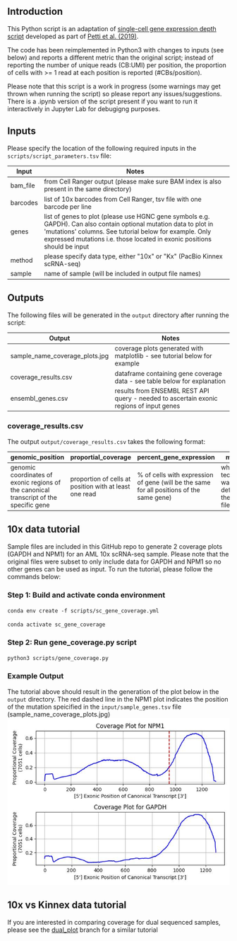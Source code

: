 ## Introduction
This Python script is an adaptation of [single-cell gene expression depth script](https://github.com/genome/scrna_mutations/tree/master/gex-depth-position) developed as part of [Petti et al. (2019)](https://www.nature.com/articles/s41467-019-11591-1).

The code has been reimplemented in Python3 with changes to inputs (see below) and reports a different metric than the original script; instead of reporting the number of unique reads (CB:UMI) per position, the proportion of cells with >= 1 read at each position is reported (#CBs/position). 

Please note that this script is a work in progress (some warnings may get thrown when running the script) so please report any issues/suggestions. There is a .ipynb version of the script present if you want to run it interactively in Jupyter Lab for debugigng purposes.

## Inputs
Please specify the location of the following required inputs in the `scripts/script_parameters.tsv` file:

| Input      | Notes                                                                                                                                                                                                                                                    |
| ---------- | -------------------------------------------------------------------------------------------------------------------------------------------------------------------------------------------------------------------------------------------------------- |
| bam_file   | from Cell Ranger output (please make sure BAM index is also present in the same directory)                                                                                                                                                               |
| barcodes   | list of 10x barcodes from Cell Ranger, tsv file with one barcode per line                                                                                                                                                                                |
| genes      | list of genes to plot (please use HGNC gene symbols e.g. GAPDH). Can also contain optional mutation data to plot in 'mutations' columns. See tutorial below for example. Only expressed mutations i.e. those located in exonic positions should be input |
| method     | please specify data type, either "10x" or "Kx" (PacBio Kinnex scRNA-seq)                                                                                                                                                                                 |
| sample     | name of sample (will be included in output file names)                                                                                                                                                                                                   |

## Outputs
The following files will be generated in the `output` directory after running the script:

| Output                           | Notes                                                                                      |
| -------------------------------- | -------------------------------------------------------------------------------------------|
| sample_name_coverage_plots.jpg   | coverage plots generated with matplotlib - see tutorial below for example                  |
| coverage_results.csv             | dataframe containing gene coverage data - see table below for explanation                  |
| ensembl_genes.csv                | results from ENSEMBL REST API query - needed to ascertain exonic regions of input genes    |

### coverage_results.csv
The output `output/coverage_results.csv` takes the following format:

| genomic_position                                                                       | proportial_coverage                                    | percent_gene_expression                                                                  | method                                         | sample         | gene         |
| -------------------------------------------------------------------------------------- | ------------------------------------------------------ | ---------------------------------------------------------------------------------------- | ---------------------------------------------- | -------------- | ------------ |
| genomic coordinates of exonic regions of the canonical transcript of the specific gene | proportion of cells at position with at least one read | % of cells with expression of gene (will be the same for all positions of the same gene) | which technology was defined in the input file | name of sample | name of gene |

## 10x data tutorial
Sample files are included in this GitHub repo to generate 2 coverage plots (GAPDH and NPM1) for an AML 10x scRNA-seq sample. Please note that the original files were subset to only include data for GAPDH and NPM1 so no other genes can be used as input. To run the tutorial, please follow the commands below:

### Step 1: Build and activate conda environment
`conda env create -f scripts/sc_gene_coverage.yml`

`conda activate sc_gene_coverage`

### Step 2: Run gene_coverage.py script
`python3 scripts/gene_coverage.py`

### Example Output
The tutorial above should result in the generation of the plot below in the `output` directory. The red dashed line in the NPM1 plot indicates the position of the mutation speicified in the `input/sample_genes.tsv` file (sample_name_coverage_plots.jpg)
![Coverage plots from sample data](https://github.com/modalaigh/Bern_PacBio_Data_Day_25/blob/main/sc_gene_coverage/tutorial_results/sample_name_coverage_plots.jpg)

## 10x vs Kinnex data tutorial 
If you are interested in comparing coverage for dual sequenced samples, please see the [dual_plot](https://github.com/modalaigh/Bern_PacBio_Data_Day_25/tree/main/ds_sc_gene_coverage) branch for a similar tutorial
